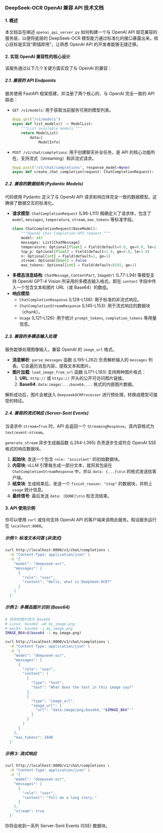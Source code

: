 ### **DeepSeek-OCR OpenAI 兼容 API 技术文档**

#### **1. 概述**

本文档旨在阐述 `openai_api_server.py` 如何构建一个与 OpenAI API 规范兼容的服务层，以便将底层的 DeepSeek-OCR 模型能力通过标准化的接口暴露出来。核心目标是实现“即插即用”，让熟悉 OpenAI API 的开发者能够无缝迁移。

#### **2. 实现 OpenAI 兼容性的核心设计**

该服务通过以下几个关键方面实现了与 OpenAI 的兼容：

##### **2.1. 兼容的 API Endpoints**

服务使用 FastAPI 框架搭建，并注册了两个核心的、与 OpenAI 完全一致的 API 路由：

*   `GET /v1/models`: 用于获取当前服务可用的模型列表。
    ```1:6:DeepSeek-OCR-vllm/openai_api_server.py
    @app.get("/v1/models")
    async def list_models() -> ModelList:
        """List available models."""
        return ModelList(
            data=[
                ModelInfo(
    ```
*   `POST /v1/chat/completions`: 用于创建聊天补全任务，是 API 的核心功能所在，支持流式（streaming）和非流式请求。
    ```1:2:DeepSeek-OCR-vllm/openai_api_server.py
    @app.post("/v1/chat/completions", response_model=None)
    async def create_chat_completion(request: ChatCompletionRequest):
    ```

##### **2.2. 兼容的数据结构 (Pydantic Models)**

代码使用 Pydantic 定义了与 OpenAI API 请求和响应体完全一致的数据模型。这确保了数据交互的标准化。

*   **请求模型**: `ChatCompletionRequest` (L96-L111) 精确定义了请求体，包含了 `model`, `messages`, `temperature`, `stream`, `max_tokens` 等标准字段。
    ```96:104:DeepSeek-OCR-vllm/openai_api_server.py
    class ChatCompletionRequest(BaseModel):
        """OpenAI Chat Completion API request."""
        model: str
        messages: List[ChatMessage]
        temperature: Optional[float] = Field(default=0.0, ge=0.0, le=2.0)
        top_p: Optional[float] = Field(default=1.0, ge=0.0, le=1.0)
        n: Optional[int] = Field(default=1, ge=1)
        stream: Optional[bool] = False
        max_tokens: Optional[int] = Field(default=8192, ge=1)
    ```
*   **多模态消息结构**: `ChatMessage`, `ContentPart`, `ImageUrl` (L77-L94) 等模型支持 OpenAI GPT-4 Vision 所采用的多模态输入格式，即在 `content` 字段中传入一个包含文本和图片 URL（或 Base64）的数组。
*   **响应模型**:
    *   `ChatCompletionResponse` (L128-L136): 用于标准的非流式响应。
    *   `ChatCompletionStreamResponse` (L145-L153): 用于流式响应的数据块（chunk）。
    *   `Usage` (L121-L126): 用于统计 `prompt_tokens`, `completion_tokens` 等用量信息。

##### **2.3. 兼容的多模态输入处理**

服务能够处理图像输入，兼容 OpenAI 的 `image_url` 格式。

*   **消息解析**: `parse_messages` 函数 (L195-L262) 负责解析输入的 `messages` 列表。它会遍历消息内容，提取文本和图片。
*   **图片加载**: `load_image_from_url` 函数 (L171-L193) 支持两种图片格式：
    1.  **URL**: `http://` 或 `https://` 开头的公开可访问图片链接。
    2.  **Base64**: `data:image/...;base64,...` 格式的内嵌图片数据。

解析成功后，图片会被送入 `DeepseekOCRProcessor` 进行预处理，转换成模型可接受的特征。

##### **2.4. 兼容的流式响应 (Server-Sent Events)**

当请求中 `stream=True` 时，API 会返回一个 `StreamingResponse`，其内容格式为 `text/event-stream`。

`generate_stream` 异步生成器函数 (L264-L395) 负责逐步生成符合 OpenAI SSE 格式的响应数据块。

1.  **起始块**: 发送一个包含 `role: "assistant"` 的初始数据块。
2.  **内容块**: vLLM 引擎每生成一部分文本，就将其包装在 `ChatCompletionStreamResponse` 中，并以 `data: {...}\n\n` 的格式发送给客户端。
3.  **结束块**: 生成结束后，发送一个 `finish_reason: "stop"` 的数据块，并附上 `usage` 统计信息。
4.  **最终信号**: 最后发送 `data: [DONE]\n\n` 标志流结束。

#### **3. API 使用示例**

你可以使用 `curl` 或任何支持 OpenAI API 的客户端来调用此服务。假设服务运行在 `localhost:8000`。

##### **示例 1: 标准文本问答 (非流式)**

```bash
curl http://localhost:8000/v1/chat/completions \
  -H "Content-Type: application/json" \
  -d '{
    "model": "deepseek-ocr",
    "messages": [
      {
        "role": "user",
        "content": "Hello, what is DeepSeek-OCR?"
      }
    ]
  }'
```

##### **示例 2: 多模态图片识别 (Base64)**

```bash
# 将你的图片转为 Base64
# Linux: base64 -w0 my_image.png
# macOS: base64 -i my_image.png
IMAGE_B64=$(base64 -i my_image.png)

curl http://localhost:8000/v1/chat/completions \
  -H "Content-Type: application/json" \
  -d '{
    "model": "deepseek-ocr",
    "messages": [
      {
        "role": "user",
        "content": [
          {
            "type": "text",
            "text": "What does the text in this image say?"
          },
          {
            "type": "image_url",
            "image_url": {
              "url": "data:image/png;base64,'"$IMAGE_B64"'"
            }
          }
        ]
      }
    ],
    "max_tokens": 2048
  }'
```

##### **示例 3: 流式响应**

```bash
curl http://localhost:8000/v1/chat/completions \
  -H "Content-Type: application/json" \
  -d '{
    "model": "deepseek-ocr",
    "messages": [
      {
        "role": "user",
        "content": "Tell me a long story."
      }
    ],
    "stream": true
  }'
```
你将会收到一系列 Server-Sent Events (SSE) 数据块。